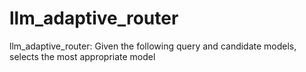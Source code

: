 # llm_adaptive_router
llm_adaptive_router: Given the following query and candidate models, selects the most appropriate model
